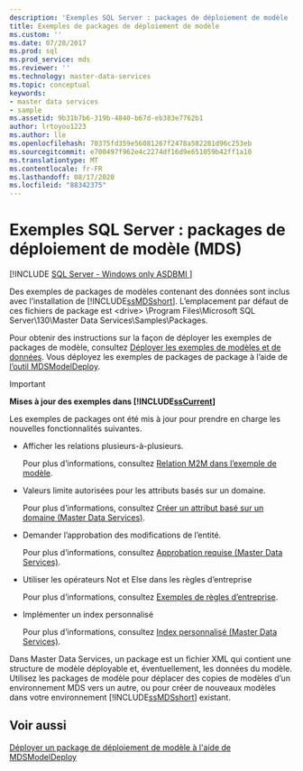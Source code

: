 ```yaml
---
description: 'Exemples SQL Server : packages de déploiement de modèle (MDS)'
title: Exemples de packages de déploiement de modèle
ms.custom: ''
ms.date: 07/28/2017
ms.prod: sql
ms.prod_service: mds
ms.reviewer: ''
ms.technology: master-data-services
ms.topic: conceptual
keywords:
- master data services
- sample
ms.assetid: 9b31b7b6-319b-4840-b67d-eb383e7762b1
author: lrtoyou1223
ms.author: lle
ms.openlocfilehash: 70375fd359e56081267f2478a582281d96c253eb
ms.sourcegitcommit: e700497f962e4c2274df16d9e651059b42ff1a10
ms.translationtype: MT
ms.contentlocale: fr-FR
ms.lasthandoff: 08/17/2020
ms.locfileid: "88342375"
---
```

# <a name="sql-server-examples-model-deployment-packages-mds"></a>Exemples SQL Server : packages de déploiement de modèle (MDS)

[!INCLUDE [SQL Server - Windows only ASDBMI  ](../includes/applies-to-version/sql-windows-only-asdbmi.md)]

  Des exemples de packages de modèles contenant des données sont inclus avec l’installation de [!INCLUDE[ssMDSshort](../includes/ssmdsshort-md.md)]. L’emplacement par défaut de ces fichiers de package est \<drive> \Program Files\Microsoft SQL Server\130\Master Data Services\Samples\Packages.  
  
 Pour obtenir des instructions sur la façon de déployer les exemples de packages de modèle, consultez [Déployer les exemples de modèles et de données](../master-data-services/master-data-services-installation-and-configuration.md#deploySample). Vous déployez les exemples de packages de package à l’aide de [l’outil MDSModelDeploy](../master-data-services/deploy-a-model-deployment-package-by-using-mdsmodeldeploy.md).  
  
> [!IMPORTANT]
>  **Mises à jour des exemples dans [!INCLUDE[ssCurrent](../includes/sscurrent-md.md)]**  
> 
>  Les exemples de packages ont été mis à jour pour prendre en charge les nouvelles fonctionnalités suivantes.  
> 
>  -   Afficher les relations plusieurs-à-plusieurs.  
> 
>      Pour plus d’informations, consultez [Relation M2M dans l’exemple de modèle](../master-data-services/show-many-to-many-relationships-in-derived-hierarchies-master-data-services.md#M2MSample).  
> 
> -   Valeurs limite autorisées pour les attributs basés sur un domaine.  
> 
>      Pour plus d’informations, consultez [Créer un attribut basé sur un domaine &#40;Master Data Services&#41;](../master-data-services/create-a-domain-based-attribute-master-data-services.md).  
> -   Demander l’approbation des modifications de l’entité.  
> 
>      Pour plus d’informations, consultez [Approbation requise &#40;Master Data Services&#41;](../master-data-services/approval-required-master-data-services.md).  
> -   Utiliser les opérateurs Not et Else dans les règles d’entreprise  
> 
>      Pour plus d’informations, consultez [Exemples de règles d’entreprise](../master-data-services/business-rule-examples-master-data-services.md).  
> -   Implémenter un index personnalisé  
> 
>      Pour plus d’informations, consultez [Index personnalisé &#40;Master Data Services&#41;](../master-data-services/custom-index-master-data-services.md).  
 

 
 Dans Master Data Services, un package est un fichier XML qui contient une structure de modèle déployable et, éventuellement, les données du modèle. Utilisez les packages de modèle pour déplacer des copies de modèles d’un environnement MDS vers un autre, ou pour créer de nouveaux modèles dans votre environnement [!INCLUDE[ssMDSshort](../includes/ssmdsshort-md.md)] existant.  
  
## <a name="see-also"></a>Voir aussi  
 [Déployer un package de déploiement de modèle à l'aide de MDSModelDeploy](../master-data-services/deploy-a-model-deployment-package-by-using-mdsmodeldeploy.md)  
  
  
